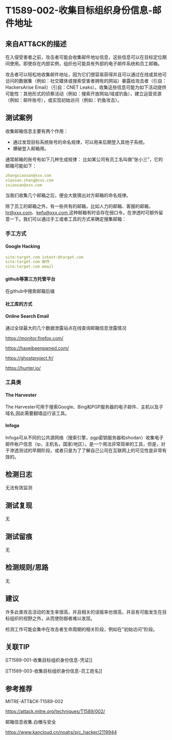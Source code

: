 # T1589-002-收集目标组织身份信息-邮件地址

## 来自ATT&CK的描述

在入侵受害者之前，攻击者可能会收集邮件地址信息，这些信息可以在目标定位期间使用。即使存在内部实例，组织也可能具有外部的电子邮件系统和员工邮箱。

攻击者可以轻松地收集邮件地址，因为它们很容易获得并且可以通过在线或其他可访问的数据集（例如：社交媒体或搜索受害者拥有的网站）暴露给攻击者（引自：HackersArise Email）（引自：CNET Leaks）。收集这些信息可能为如下活动提供可能性：其他形式的侦察活动（例如：搜索开放网站/域或钓鱼），建立运营资源（例如：邮件账号），或实现初始访问（例如：钓鱼攻击）。

## 测试案例

收集邮箱信息主要有两个作用：

- 通过发现目标系统账号的命名规律，可以用来后期登入其他子系统。
- 爆破登入邮箱用。

通常邮箱的账号有如下几种生成规律： 比如某公司有员工名叫做“张小三”，它的邮箱可能如下：

```yml
zhangxiaosan@xxx.com
xiaosan.zhang@xxx.com
zxiaosan@xxx.com
```

当我们收集几个邮箱之后，便会大致猜出对方邮箱的命名规律。

除了员工的邮箱之外，有一些共有的邮箱，比如人力的邮箱、客服的邮箱，hr@xxx.com、kefu@xxx.com,这种邮箱有时会存在弱口令，在渗透时可额外留意一下。我们可以通过手工或者工具的方式来确定搜集邮箱：

### 手工方式

#### Google Hacking

```yml
site:target.com intext:@target.com
site:target.com 邮件
site:target.com email
```

#### github等第三方托管平台

在github中搜索邮箱后缀

#### 社工库的方式

#### Online Search Email

通过全球最大的几个数据泄露站点在线查询邮箱信息泄露情况

<https://monitor.firefox.com/>

<https://haveibeenpwned.com/>

<https://ghostproject.fr/>

<https://hunter.io/>

### 工具类

#### The Harvester

The Harvester可用于搜索Google、Bing和PGP服务器的电子邮件、主机以及子域名,因此需要翻墙运行该工具。

#### Infoga

Infoga可从不同的公共源网络（搜索引擎，pgp密钥服务器和shodan）收集电子邮件帐户信息（ip，主机名，国家/地区）。是一个用法非常简单的工具，但是，对于渗透测试的早期阶段，或者只是为了了解自己公司在互联网上的可见性是非常有效的。

## 检测日志

无法有效监测

## 测试复现

无

## 测试留痕

无

## 检测规则/思路

无

## 建议

许多此类攻击活动的发生率很高，并且相关的误报率也很高，并且有可能发生在目标组织的视野之外，从而使防御者难以发现。

检测工作可能会集中在攻击者生命周期的相关阶段，例如在"初始访问"阶段。

## 关联TIP

[[T1589-001-收集目标组织身份信息-凭证]]

[[T1589-003-收集目标组织身份信息-员工姓名]]

## 参考推荐

MITRE-ATT&CK-T1589-002

<https://attack.mitre.org/techniques/T1589/002/>

邮箱信息收集.白帽与安全

<https://www.kancloud.cn/noahs/src_hacker/2119944>
